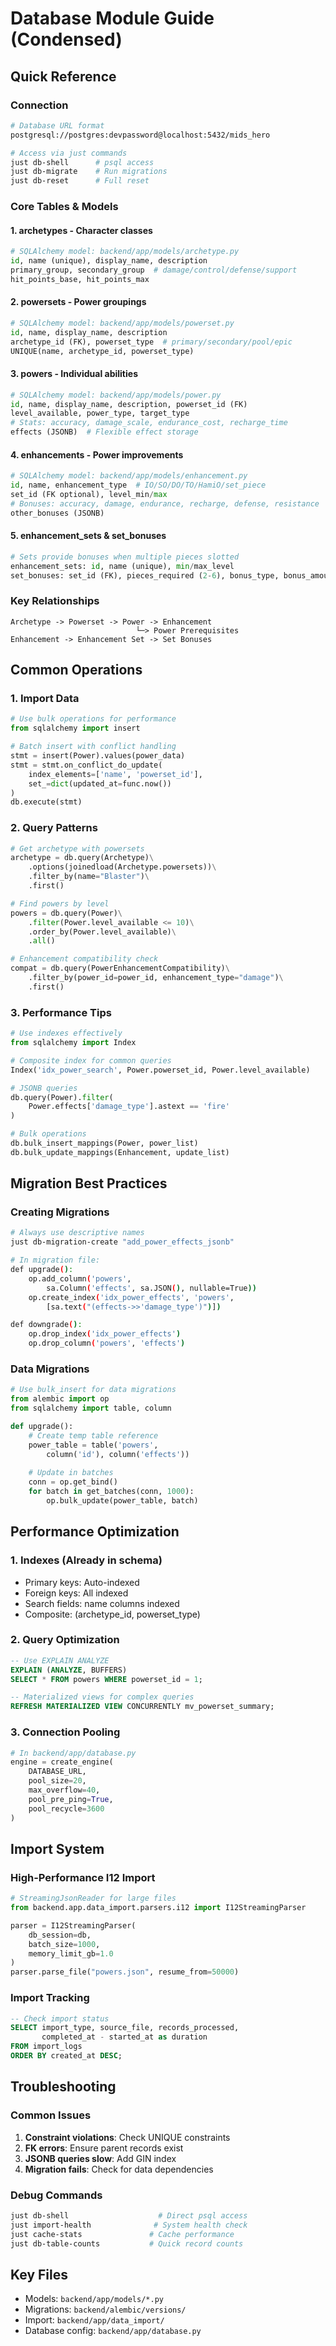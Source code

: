 # Database Module Guide (Condensed)

## Quick Reference

### Connection
```bash
# Database URL format
postgresql://postgres:devpassword@localhost:5432/mids_hero

# Access via just commands
just db-shell      # psql access
just db-migrate    # Run migrations
just db-reset      # Full reset
```

### Core Tables & Models

#### 1. **archetypes** - Character classes
```python
# SQLAlchemy model: backend/app/models/archetype.py
id, name (unique), display_name, description
primary_group, secondary_group  # damage/control/defense/support
hit_points_base, hit_points_max
```

#### 2. **powersets** - Power groupings
```python
# SQLAlchemy model: backend/app/models/powerset.py
id, name, display_name, description
archetype_id (FK), powerset_type  # primary/secondary/pool/epic
UNIQUE(name, archetype_id, powerset_type)
```

#### 3. **powers** - Individual abilities
```python
# SQLAlchemy model: backend/app/models/power.py
id, name, display_name, description, powerset_id (FK)
level_available, power_type, target_type
# Stats: accuracy, damage_scale, endurance_cost, recharge_time
effects (JSONB)  # Flexible effect storage
```

#### 4. **enhancements** - Power improvements
```python
# SQLAlchemy model: backend/app/models/enhancement.py
id, name, enhancement_type  # IO/SO/DO/TO/HamiO/set_piece
set_id (FK optional), level_min/max
# Bonuses: accuracy, damage, endurance, recharge, defense, resistance
other_bonuses (JSONB)
```

#### 5. **enhancement_sets** & **set_bonuses**
```python
# Sets provide bonuses when multiple pieces slotted
enhancement_sets: id, name (unique), min/max_level
set_bonuses: set_id (FK), pieces_required (2-6), bonus_type, bonus_amount
```

### Key Relationships
```
Archetype -> Powerset -> Power -> Enhancement
                            └─> Power Prerequisites
Enhancement -> Enhancement Set -> Set Bonuses
```

## Common Operations

### 1. Import Data
```python
# Use bulk operations for performance
from sqlalchemy import insert

# Batch insert with conflict handling
stmt = insert(Power).values(power_data)
stmt = stmt.on_conflict_do_update(
    index_elements=['name', 'powerset_id'],
    set_=dict(updated_at=func.now())
)
db.execute(stmt)
```

### 2. Query Patterns
```python
# Get archetype with powersets
archetype = db.query(Archetype)\
    .options(joinedload(Archetype.powersets))\
    .filter_by(name="Blaster")\
    .first()

# Find powers by level
powers = db.query(Power)\
    .filter(Power.level_available <= 10)\
    .order_by(Power.level_available)\
    .all()

# Enhancement compatibility check
compat = db.query(PowerEnhancementCompatibility)\
    .filter_by(power_id=power_id, enhancement_type="damage")\
    .first()
```

### 3. Performance Tips
```python
# Use indexes effectively
from sqlalchemy import Index

# Composite index for common queries
Index('idx_power_search', Power.powerset_id, Power.level_available)

# JSONB queries
db.query(Power).filter(
    Power.effects['damage_type'].astext == 'fire'
)

# Bulk operations
db.bulk_insert_mappings(Power, power_list)
db.bulk_update_mappings(Enhancement, update_list)
```

## Migration Best Practices

### Creating Migrations
```bash
# Always use descriptive names
just db-migration-create "add_power_effects_jsonb"

# In migration file:
def upgrade():
    op.add_column('powers', 
        sa.Column('effects', sa.JSON(), nullable=True))
    op.create_index('idx_power_effects', 'powers', 
        [sa.text("(effects->>'damage_type')")])

def downgrade():
    op.drop_index('idx_power_effects')
    op.drop_column('powers', 'effects')
```

### Data Migrations
```python
# Use bulk_insert for data migrations
from alembic import op
from sqlalchemy import table, column

def upgrade():
    # Create temp table reference
    power_table = table('powers',
        column('id'), column('effects'))
    
    # Update in batches
    conn = op.get_bind()
    for batch in get_batches(conn, 1000):
        op.bulk_update(power_table, batch)
```

## Performance Optimization

### 1. Indexes (Already in schema)
- Primary keys: Auto-indexed
- Foreign keys: All indexed
- Search fields: name columns indexed
- Composite: (archetype_id, powerset_type)

### 2. Query Optimization
```sql
-- Use EXPLAIN ANALYZE
EXPLAIN (ANALYZE, BUFFERS) 
SELECT * FROM powers WHERE powerset_id = 1;

-- Materialized views for complex queries
REFRESH MATERIALIZED VIEW CONCURRENTLY mv_powerset_summary;
```

### 3. Connection Pooling
```python
# In backend/app/database.py
engine = create_engine(
    DATABASE_URL,
    pool_size=20,
    max_overflow=40,
    pool_pre_ping=True,
    pool_recycle=3600
)
```

## Import System

### High-Performance I12 Import
```python
# StreamingJsonReader for large files
from backend.app.data_import.parsers.i12 import I12StreamingParser

parser = I12StreamingParser(
    db_session=db,
    batch_size=1000,
    memory_limit_gb=1.0
)
parser.parse_file("powers.json", resume_from=50000)
```

### Import Tracking
```sql
-- Check import status
SELECT import_type, source_file, records_processed, 
       completed_at - started_at as duration
FROM import_logs 
ORDER BY created_at DESC;
```

## Troubleshooting

### Common Issues
1. **Constraint violations**: Check UNIQUE constraints
2. **FK errors**: Ensure parent records exist
3. **JSONB queries slow**: Add GIN index
4. **Migration fails**: Check for data dependencies

### Debug Commands
```bash
just db-shell                    # Direct psql access
just import-health              # System health check
just cache-stats               # Cache performance
just db-table-counts           # Quick record counts
```

## Key Files
- Models: `backend/app/models/*.py`
- Migrations: `backend/alembic/versions/`
- Import: `backend/app/data_import/`
- Database config: `backend/app/database.py`